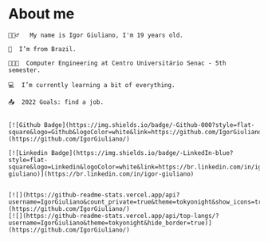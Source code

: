 # About me
  
<div align="start">
  <div>
    
    🚶🏻‍♂️   My name is Igor Giuliano, I'm 19 years old.
    
    🏡  I’m from Brazil.
    
    👨🏻‍🎓  Computer Engineering at Centro Universitário Senac - 5th semester.
    
    💻  I’m currently learning a bit of everything.
    
    📤  2022 Goals: find a job.
    
 
    [![Github Badge](https://img.shields.io/badge/-Github-000?style=flat-square&logo=Github&logoColor=white&link=https://github.com/IgorGiuliano/)](https://github.com/IgorGiuliano/)
    
    [![Linkedin Badge](https://img.shields.io/badge/-LinkedIn-blue?style=flat-square&logo=Linkedin&logoColor=white&link=https://br.linkedin.com/in/igor-giuliano)](https://br.linkedin.com/in/igor-giuliano)


    [![](https://github-readme-stats.vercel.app/api?username=IgorGiuliano&count_private=true&theme=tokyonight&show_icons=true&hide_border=true)](https://github.com/IgorGiuliano/)
    [![](https://github-readme-stats.vercel.app/api/top-langs/?username=IgorGiuliano&theme=tokyonight&hide_border=true)](https://github.com/IgorGiuliano/)

    
  </div>
</div>

  
<!--
**IgorGiuliano/IgorGiuliano** is a ✨ _special_ ✨ repository because its `README.md` (this file) appears on your GitHub profile.
-->
